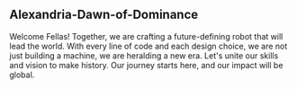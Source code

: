 ## Alexandria-Dawn-of-Dominance
Welcome Fellas! Together, we are crafting a future-defining robot that will lead the world. With every line of code and each design choice, we are not just building a machine, we are heralding a new era. Let's unite our skills and vision to make history. Our journey starts here, and our impact will be global.

